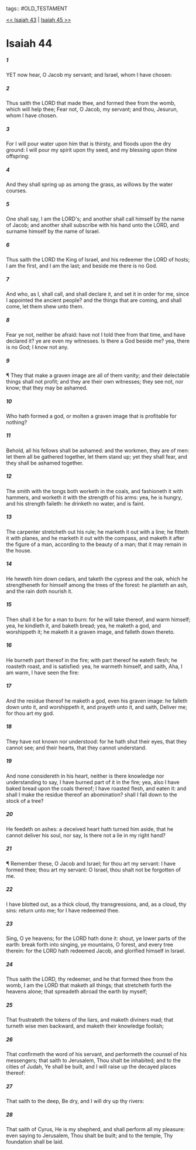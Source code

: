 tags:: #OLD_TESTAMENT

[<< Isaiah 43](OLD_TESTAMENT/23_Isaiah/Isaiah_43.md) | [Isaiah 45 >>](OLD_TESTAMENT/23_Isaiah/Isaiah_45.md)

# Isaiah 44

##### 1

YET now hear, O Jacob my servant; and Israel, whom I have chosen:

##### 2

Thus saith the LORD that made thee, and formed thee from the womb, which will help thee; Fear not, O Jacob, my servant; and thou, Jesurun, whom I have chosen.

##### 3

For I will pour water upon him that is thirsty, and floods upon the dry ground: I will pour my spirit upon thy seed, and my blessing upon thine offspring:

##### 4

And they shall spring up as among the grass, as willows by the water courses.

##### 5

One shall say, I am the LORD's; and another shall call himself by the name of Jacob; and another shall subscribe with his hand unto the LORD, and surname himself by the name of Israel.

##### 6

Thus saith the LORD the King of Israel, and his redeemer the LORD of hosts; I am the first, and I am the last; and beside me there is no God.

##### 7

And who, as I, shall call, and shall declare it, and set it in order for me, since I appointed the ancient people? and the things that are coming, and shall come, let them shew unto them.

##### 8

Fear ye not, neither be afraid: have not I told thee from that time, and have declared it? ye are even my witnesses. Is there a God beside me? yea, there is no God; I know not any.

##### 9

¶ They that make a graven image are all of them vanity; and their delectable things shall not profit; and they are their own witnesses; they see not, nor know; that they may be ashamed.

##### 10

Who hath formed a god, or molten a graven image that is profitable for nothing?

##### 11

Behold, all his fellows shall be ashamed: and the workmen, they are of men: let them all be gathered together, let them stand up; yet they shall fear, and they shall be ashamed together.

##### 12

The smith with the tongs both worketh in the coals, and fashioneth it with hammers, and worketh it with the strength of his arms: yea, he is hungry, and his strength faileth: he drinketh no water, and is faint.

##### 13

The carpenter stretcheth out his rule; he marketh it out with a line; he fitteth it with planes, and he marketh it out with the compass, and maketh it after the figure of a man, according to the beauty of a man; that it may remain in the house.

##### 14

He heweth him down cedars, and taketh the cypress and the oak, which he strengtheneth for himself among the trees of the forest: he planteth an ash, and the rain doth nourish it.

##### 15

Then shall it be for a man to burn: for he will take thereof, and warm himself; yea, he kindleth it, and baketh bread; yea, he maketh a god, and worshippeth it; he maketh it a graven image, and falleth down thereto.

##### 16

He burneth part thereof in the fire; with part thereof he eateth flesh; he roasteth roast, and is satisfied: yea, he warmeth himself, and saith, Aha, I am warm, I have seen the fire:

##### 17

And the residue thereof he maketh a god, even his graven image: he falleth down unto it, and worshippeth it, and prayeth unto it, and saith, Deliver me; for thou art my god.

##### 18

They have not known nor understood: for he hath shut their eyes, that they cannot see; and their hearts, that they cannot understand.

##### 19

And none considereth in his heart, neither is there knowledge nor understanding to say, I have burned part of it in the fire; yea, also I have baked bread upon the coals thereof; I have roasted flesh, and eaten it: and shall I make the residue thereof an abomination? shall I fall down to the stock of a tree?

##### 20

He feedeth on ashes: a deceived heart hath turned him aside, that he cannot deliver his soul, nor say, Is there not a lie in my right hand?

##### 21

¶ Remember these, O Jacob and Israel; for thou art my servant: I have formed thee; thou art my servant: O Israel, thou shalt not be forgotten of me.

##### 22

I have blotted out, as a thick cloud, thy transgressions, and, as a cloud, thy sins: return unto me; for I have redeemed thee.

##### 23

Sing, O ye heavens; for the LORD hath done it: shout, ye lower parts of the earth: break forth into singing, ye mountains, O forest, and every tree therein: for the LORD hath redeemed Jacob, and glorified himself in Israel.

##### 24

Thus saith the LORD, thy redeemer, and he that formed thee from the womb, I am the LORD that maketh all things; that stretcheth forth the heavens alone; that spreadeth abroad the earth by myself;

##### 25

That frustrateth the tokens of the liars, and maketh diviners mad; that turneth wise men backward, and maketh their knowledge foolish;

##### 26

That confirmeth the word of his servant, and performeth the counsel of his messengers; that saith to Jerusalem, Thou shalt be inhabited; and to the cities of Judah, Ye shall be built, and I will raise up the decayed places thereof:

##### 27

That saith to the deep, Be dry, and I will dry up thy rivers:

##### 28

That saith of Cyrus, He is my shepherd, and shall perform all my pleasure: even saying to Jerusalem, Thou shalt be built; and to the temple, Thy foundation shall be laid.
